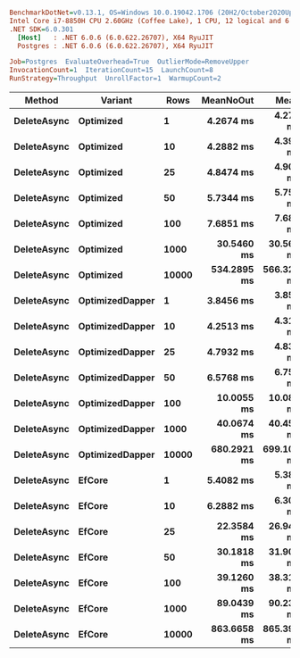 ``` ini

BenchmarkDotNet=v0.13.1, OS=Windows 10.0.19042.1706 (20H2/October2020Update)
Intel Core i7-8850H CPU 2.60GHz (Coffee Lake), 1 CPU, 12 logical and 6 physical cores
.NET SDK=6.0.301
  [Host]   : .NET 6.0.6 (6.0.622.26707), X64 RyuJIT
  Postgres : .NET 6.0.6 (6.0.622.26707), X64 RyuJIT

Job=Postgres  EvaluateOverhead=True  OutlierMode=RemoveUpper  
InvocationCount=1  IterationCount=15  LaunchCount=8  
RunStrategy=Throughput  UnrollFactor=1  WarmupCount=2  

```
|      Method |         Variant |  Rows |   MeanNoOut |       Mean |        Min |         Q1 |     Median |         Q3 |          Max |
|------------ |---------------- |------ |------------:|-----------:|-----------:|-----------:|-----------:|-----------:|-------------:|
| **DeleteAsync** |       **Optimized** |     **1** |   **4.2674 ms** |   **4.278 ms** |   **3.502 ms** |   **4.055 ms** |   **4.271 ms** |   **4.482 ms** |     **5.088 ms** |
| **DeleteAsync** |       **Optimized** |    **10** |   **4.2882 ms** |   **4.394 ms** |   **3.644 ms** |   **4.124 ms** |   **4.289 ms** |   **4.524 ms** |     **7.877 ms** |
| **DeleteAsync** |       **Optimized** |    **25** |   **4.8474 ms** |   **4.903 ms** |   **4.362 ms** |   **4.717 ms** |   **4.837 ms** |   **5.056 ms** |     **5.717 ms** |
| **DeleteAsync** |       **Optimized** |    **50** |   **5.7344 ms** |   **5.755 ms** |   **5.165 ms** |   **5.525 ms** |   **5.748 ms** |   **5.895 ms** |     **6.973 ms** |
| **DeleteAsync** |       **Optimized** |   **100** |   **7.6851 ms** |   **7.687 ms** |   **6.423 ms** |   **7.447 ms** |   **7.647 ms** |   **7.963 ms** |     **8.688 ms** |
| **DeleteAsync** |       **Optimized** |  **1000** |  **30.5460 ms** |  **30.564 ms** |  **27.219 ms** |  **29.728 ms** |  **30.529 ms** |  **31.369 ms** |    **37.996 ms** |
| **DeleteAsync** |       **Optimized** | **10000** | **534.2895 ms** | **566.328 ms** | **427.453 ms** | **488.909 ms** | **530.383 ms** | **615.012 ms** |   **985.562 ms** |
| **DeleteAsync** | **OptimizedDapper** |     **1** |   **3.8456 ms** |   **3.852 ms** |   **3.261 ms** |   **3.687 ms** |   **3.835 ms** |   **4.029 ms** |     **4.716 ms** |
| **DeleteAsync** | **OptimizedDapper** |    **10** |   **4.2513 ms** |   **4.317 ms** |   **3.799 ms** |   **4.121 ms** |   **4.221 ms** |   **4.525 ms** |     **5.292 ms** |
| **DeleteAsync** | **OptimizedDapper** |    **25** |   **4.7932 ms** |   **4.839 ms** |   **4.358 ms** |   **4.664 ms** |   **4.788 ms** |   **4.990 ms** |     **5.872 ms** |
| **DeleteAsync** | **OptimizedDapper** |    **50** |   **6.5768 ms** |   **6.755 ms** |   **5.271 ms** |   **5.905 ms** |   **6.602 ms** |   **7.193 ms** |    **13.315 ms** |
| **DeleteAsync** | **OptimizedDapper** |   **100** |  **10.0055 ms** |  **10.082 ms** |   **7.351 ms** |   **9.240 ms** |   **9.902 ms** |  **10.933 ms** |    **14.454 ms** |
| **DeleteAsync** | **OptimizedDapper** |  **1000** |  **40.0674 ms** |  **40.458 ms** |  **33.305 ms** |  **38.012 ms** |  **39.906 ms** |  **42.014 ms** |    **55.703 ms** |
| **DeleteAsync** | **OptimizedDapper** | **10000** | **680.2921 ms** | **699.102 ms** | **482.482 ms** | **573.707 ms** | **666.724 ms** | **791.462 ms** | **1,012.734 ms** |
| **DeleteAsync** |          **EfCore** |     **1** |   **5.4082 ms** |   **5.388 ms** |   **4.364 ms** |   **5.045 ms** |   **5.414 ms** |   **5.700 ms** |     **6.616 ms** |
| **DeleteAsync** |          **EfCore** |    **10** |   **6.2882 ms** |   **6.309 ms** |   **5.539 ms** |   **6.074 ms** |   **6.294 ms** |   **6.510 ms** |     **7.340 ms** |
| **DeleteAsync** |          **EfCore** |    **25** |  **22.3584 ms** |  **26.949 ms** |   **6.240 ms** |   **6.981 ms** |   **7.831 ms** |  **51.554 ms** |    **64.567 ms** |
| **DeleteAsync** |          **EfCore** |    **50** |  **30.1818 ms** |  **31.904 ms** |   **8.282 ms** |   **9.308 ms** |  **15.430 ms** |  **54.596 ms** |    **66.536 ms** |
| **DeleteAsync** |          **EfCore** |   **100** |  **39.1260 ms** |  **38.318 ms** |  **11.728 ms** |  **12.981 ms** |  **54.935 ms** |  **59.711 ms** |    **72.902 ms** |
| **DeleteAsync** |          **EfCore** |  **1000** |  **89.0439 ms** |  **90.230 ms** |  **77.431 ms** |  **85.336 ms** |  **88.596 ms** |  **95.535 ms** |   **110.509 ms** |
| **DeleteAsync** |          **EfCore** | **10000** | **863.6658 ms** | **865.396 ms** | **821.277 ms** | **846.254 ms** | **861.939 ms** | **882.774 ms** |   **924.160 ms** |
